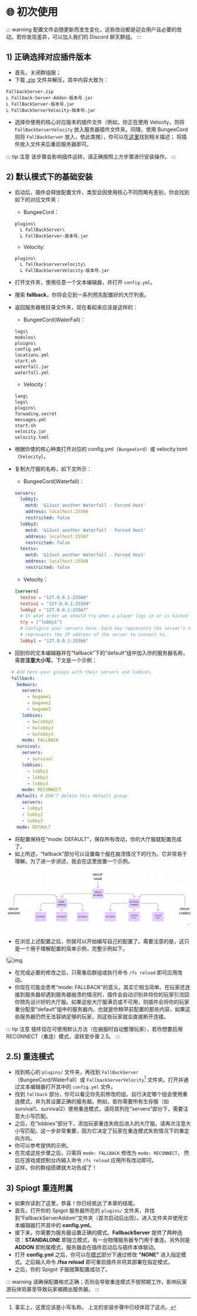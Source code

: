 # 🌐 初次使用

::: warning
配置文件会随更新而发生变化，这些改动都是迎合用户且必要的改动。若你发现差异，可以加入我们的 Discord 聊天群组。
:::

## 1) 正确选择对应插件版本

* 首先，关闭群组服；
* 下载 [.zip](https://www.spigotmc.org/resources/86398/) 文件并解压，其中内容大致为：
```
FallbackServer.zip
L Fallback-Server-Addon-版本号.jar
L FallBackServer-版本号.jar
L FallBackServerVelocity-版本号.jar
```
* 选择你使用的核心对应版本的插件文件（例如，你正在使用 Velocity，则将 `FallBackServerVelocity` 放入服务器插件文件夹。同理，使用 BungeeCord 则将 `FallBackServer` 放入，依此类推），你可以在[这里](overview.version-type.md)找到相关描述；
将插件放入文件夹后重启服务器即可。

::: tip 注意
该步骤会影响插件运转，请正确按照上方步骤进行安装操作。
:::

## 2) 默认模式下的基础安装

* 启动后，插件会释放配置文件，类型会因使用核心不同而略有差别，你会找到如下的对应文件夹：

  - BungeeCord：
  ```
  plugins\
    L FallBackServer\
    L FallBackServer-版本号.jar
  ```
  - Velocity:
  ```
  plugins\
    L fallbackservervelocity\
    L FallBackServerVelocity-版本号.jar
  ```

* 打开文件夹，使用任意一个文本编辑器，并打开 `config.yml`。
* 搜索 **fallback**，你将会见到一系列预先配置好的大厅列表。
* 返回服务器根目录文件夹，现在看起来应该是这样的：
  - BungeeCord(WaterFall)：
  ```
  logs\
  modules\
  pluigns\
  config.yml
  locations.yml
  start.sh
  waterfall.jar
  waterfall.yml
  ```
  - Velocity：
  ```
  lang\
  logs\
  plugins\
  forwading.secret
  messages.yml
  start.sh
  velocity.jar
  velocity.toml
  ```
* 根据你使的核心种类打开对应的 config.yml（`BungeeCord`）或 velocity.toml（`Velocity`）。
* 复制大厅服的名称，如下文所示：
  - BungeeCord(Waterfall)：
  ```YAML
  servers:
    lobby1:
      motd: '&1Just another Waterfall - Forced Host'
      address: localhost:25566
      restricted: false
    lobby2:
      motd: '&1Just another Waterfall - Forced Host'
      address: localhost:25567
      restricted: false
    testsv:
      motd: '&1Just another Waterfall - Forced Host'
      address: localhost:25568
      restricted: false
  ```
  - Velocity：
  ``` toml
  [servers]
    testsv = "127.0.0.1:25568"
    testsv2 = "127.0.0.1:25569"
    lobby2 = "127.0.0.1:25567"
    # In what order we should try when a player logs in or is kicked from a server.
    try = ["lobby1"]
    # Configure your servers here. Each key represents the server's name, and the value
    # represents the IP address of the server to connect to.
    lobby1 = "127.0.0.1:25566"
  ```
* 回到你的文本编辑器并在“fallback”下的“default”组中加入你的服务器名称，需要**注意大小写**。下文是一个示例：
``` YAML
  # Add here your groups with their servers and lobbies.
  fallback:
    bedwars:
      servers:
        - bwgame1
        - bwgame2
        - bwgame3
      lobbies:
        - bwlobby1
        - bwlobby2
        - bwlobby3
      mode: FALLBACK
    survival:
      servers:
        - survival
      lobbies:
        - lobby1
        - lobby2
        - lobby3
      mode: RECONNECT
    default: # DON'T delete this default group.
      servers:
      - lobby1
      - lobby2
      - lobby3
    mode: DEFAULT
```
* 将配置保持在“mode: DEFAULT”，保存所有改动，你的大厅服就配置完成了。
* 如上所述，“fallback”部分可以设置每个服在崩溃情况下的行为。它非常易于理解。为了进一步讲述，我会在这里放置一个示例。

![img](images/image1.png)

* 在浏览上述配置之后，你就可以开始编写自己的配置了。需要注意的是，这只是一个用于理解配置的简单示例，完整示例如下。

!![img](https://i.imgur.com/kVXAthr.png)

* 在完成必要的修改之后，只需重启群组或执行命令 `/fs reload` 即可应用改动。
* 你现在可能会思考“mode: FALLBACK”的意义。其实它相当简单。在玩家还连接到服务器却遇到服务器崩溃的情况时，插件会自动识别并将你的玩家引流回你预先设计好的大厅服。如果这些大厅服满员或不可用，则插件会将你的玩家重分配至“default”组中的服务器内，也就是你稍早前配置的那些内容，如果这些服务器仍然无法容纳足够的玩家，则这些玩家就会直接断开连接。

::: tip 注意
插件现在可使用默认方法（在崩服时自动整理玩家），若你想要启用 RECONNECT（重连）模式，请转至步骤 2.5。
:::

## 2.5) 重连模式

* 找到核心的 `plugins/` 文件夹，再找到 `FallBackServer`（BungeeCord/WaterFall）或 `FallbackServerVelocity`[^1] 文件夹。打开并通过文本编辑器打开其中的 `config.yml` 文件。
* 找到 `fallback` 部分，你可以看见你先前修改的组。自行决定哪个组会使用重连模式，并为其设置正确的服务器。例如，若你需要所有生存服（如 survival1、survival2）使用重连模式，请将其列在“servers”部分下，需要注意大小写匹配。
* 之后，在“lobbies”部分下，添加玩家重连失败后进入的大厅服。请再次注意大小写匹配。这一步非常重要，因为它决定了玩家在重连模式失败情况下的重定向方向。
* 你可以参考提供的示例。
* 在完成这些步骤之后，只需将 `mode: FALLBACK` 修改为 `mode: RECONNECT`， 然后在游戏或控制台内输入命令 `/fs reload` 应用所有改动即可。
* 这样，你的群组搭建就大功告成了！

## 3) Spiogt 重连附属

* 如果你读到了这里，恭喜！你已经抵达了本章的结尾。
* 首先，打开你的 Spigot 服务器所在的 `plugins/` 文件夹，并找到“FallbackServerAddom”文件夹（首次启动后出现）。进入文件夹并使用文本编辑器打开其中的 **config.yml**。
* 接下来，你需要为服务器设置正确的模式。**FallbackServer** 提供了两种选项：**STANDALONE** 即独立模式，有一台物理服务器专门用于重连。另外则是 **ADDON** 即附属模式，服务器会在插件启动后与插件本体联动。
* 打开 **config.yml** 之后，你可以在[模式](https://github.com/sasi2006166/Fallback-Server/blob/44f319a2d7897fddb3c3426b04fb4f4bc8f023c8/src/main/resources/config.yml#L19)部分下通过修改 **"NONE"** 进入指定模式。之后输入命令 **/fsa reload** 即可重启插件并将其部署在指定模式。
* 之后，你的 Spigot 子服就算配置成功了。

::: warning
请确保配置格式正确；否则会导致重连模式不按预期工作，影响玩家游玩体验甚至导致玩家被踢出服务器。
:::

[^1]:
    事实上，这里应该是小写名称。
    上文的安装步骤中已经体现了这点。